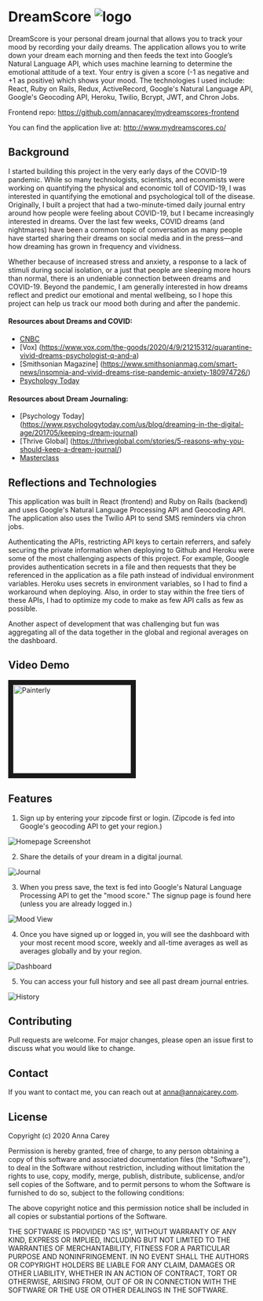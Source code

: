 # DreamScore ![logo](https://github.com/annacarey/mydreamscores-frontend/blob/master/public/images/icons/favicon-32x32.png?raw=true "logo")

DreamScore is your personal dream journal that allows you to track your mood by recording your daily dreams. The application allows you to write down your dream each morning and then feeds the text into Google’s Natural Language API, which uses machine learning to determine the emotional attitude of a text. Your entry is given a score (-1 as negative and +1 as positive) which shows your mood. The technologies I used include: React, Ruby on Rails, Redux, ActiveRecord, Google's Natural Language API, Google's Geocoding API, Heroku, Twilio, Bcrypt, JWT, and Chron Jobs.

Frontend repo: https://github.com/annacarey/mydreamscores-frontend

You can find the application live at: http://www.mydreamscores.co/


## Background 

I started building this project in the very early days of the COVID-19 pandemic. While so many technologists, scientists, and economists were working on quantifying the physical and economic toll of COVID-19, I was interested in quantifying the emotional and psychological toll of the disease. Originally, I built a project that had a two-minute-timed daily journal entry around how people were feeling about COVID-19, but I became increasingly interested in dreams. Over the last few weeks, COVID dreams (and nightmares) have been a common topic of conversation as many people have started sharing their dreams on social media and in the press—and how dreaming has grown in frequency and vividness. 

Whether because of increased stress and anxiety, a response to a lack of stimuli during social isolation, or a just that people are sleeping more hours than normal, there is an undeniable connection between dreams and COVID-19. Beyond the pandemic, I am generally interested in how dreams reflect and predict our emotional and mental wellbeing, so I hope this project can help us track our mood both during and after the pandemic.

#### Resources about Dreams and COVID:
* [CNBC](https://www.cnbc.com/2020/04/03/why-youre-having-pandemic-related-nightmares-and-how-to-sleep-better.html)
* [Vox] (https://www.vox.com/the-goods/2020/4/9/21215312/quarantine-vivid-dreams-psychologist-q-and-a)
* [Smithsonian Magazine] (https://www.smithsonianmag.com/smart-news/insomnia-and-vivid-dreams-rise-pandemic-anxiety-180974726/)
* [Psychology Today](https://www.psychologytoday.com/us/blog/dreaming-in-the-digital-age/201705/keeping-dream-journal)

#### Resources about Dream Journaling:
* [Psychology Today] (https://www.psychologytoday.com/us/blog/dreaming-in-the-digital-age/201705/keeping-dream-journal)
* [Thrive Global] (https://thriveglobal.com/stories/5-reasons-why-you-should-keep-a-dream-journal/)
* [Masterclass](https://www.masterclass.com/articles/how-to-keep-a-dream-journal#how-to-keep-a-dream-journal)

## Reflections and Technologies

This application was built in React (frontend) and Ruby on Rails (backend) and uses Google's Natural Language Processing API and Geocoding API. The application also uses the Twilio API to send SMS reminders via chron jobs. 

Authenticating the APIs, restricting API keys to certain referrers, and safely securing the private information when deploying to Github and Heroku were some of the most challenging aspects of this project. For example, Google provides authentication secrets in a file and then requests that they be referenced in the application as a file path instead of individual environment variables. Heroku uses secrets in environment variables, so I had to find a workaround when deploying. Also, in order to stay within the free tiers of these APIs, I had to optimize my code to make as few API calls as few as possible. 

Another aspect of development that was challenging but fun was aggregating all of the data together in the global and regional averages on the dashboard.

## Video Demo

<a href="http://www.youtube.com/watch?feature=player_embedded&v=trBBewI8dcg
" target="_blank"><img src="http://img.youtube.com/vi/trBBewI8dcg/0.jpg" 
alt="Painterly" width="240" height="180" border="10" /></a>


## Features

1. Sign up by entering your zipcode first or login. (Zipcode is fed into Google's geocoding API to get your region.)

![Homepage Screenshot](/public/images/screenshots/Home.png "Homepage")

2. Share the details of your dream in a digital journal.

![Journal](public/images/screenshots/Journal.png "Journal") 

3. When you press save, the text is fed into Google's Natural Language Processing API to get the "mood score." The signup page is found here (unless you are already logged in.)

![Mood View](public/images/screenshots/Mood.png "Mood View")

4. Once you have signed up or logged in, you will see the dashboard with your most recent mood score, weekly and all-time averages as well as averages globally and by your region.

![Dashboard](public/images/screenshots/Dashboard.png "Dashboard")

5. You can access your full history and see all past dream journal entries.

![History](/public/images/screenshots/History.png "History")


## Contributing
Pull requests are welcome. For major changes, please open an issue first to discuss what you would like to change.

## Contact
If you want to contact me, you can reach out at anna@annajcarey.com.

## License

Copyright (c) 2020 Anna Carey

Permission is hereby granted, free of charge, to any person obtaining a copy of this software and associated documentation files (the "Software"), to deal in the Software without restriction, including without limitation the rights to use, copy, modify, merge, publish, distribute, sublicense, and/or sell copies of the Software, and to permit persons to whom the Software is furnished to do so, subject to the following conditions:

The above copyright notice and this permission notice shall be included in all copies or substantial portions of the Software.

THE SOFTWARE IS PROVIDED "AS IS", WITHOUT WARRANTY OF ANY KIND, EXPRESS OR IMPLIED, INCLUDING BUT NOT LIMITED TO THE WARRANTIES OF MERCHANTABILITY, FITNESS FOR A PARTICULAR PURPOSE AND NONINFRINGEMENT. IN NO EVENT SHALL THE AUTHORS OR COPYRIGHT HOLDERS BE LIABLE FOR ANY CLAIM, DAMAGES OR OTHER LIABILITY, WHETHER IN AN ACTION OF CONTRACT, TORT OR OTHERWISE, ARISING FROM, OUT OF OR IN CONNECTION WITH THE SOFTWARE OR THE USE OR OTHER DEALINGS IN THE SOFTWARE.
